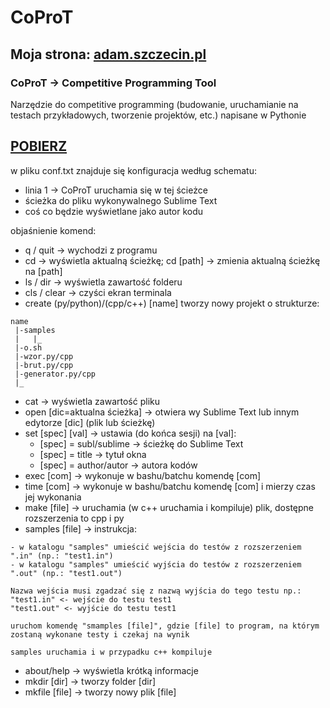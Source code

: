 # CoProT
## Moja strona: [adam.szczecin.pl](https://www.adam.szczecin.pl)
### CoProT -> Competitive Programming Tool
Narzędzie do competitive programming (budowanie, uruchamianie na testach przykładowych, tworzenie projektów, etc.) napisane w Pythonie

## 
## [POBIERZ](https://github.com/aspiranek/coprot/releases)

w pliku conf.txt znajduje się konfiguracja według schematu:
* linia 1 -> CoProT uruchamia się w tej ścieżce
* ścieżka do pliku wykonywalnego Sublime Text
* coś co będzie wyświetlane jako autor kodu

objaśnienie komend:
* q / quit -> wychodzi z programu
* cd -> wyświetla aktualną ścieżkę; cd [path] -> zmienia aktualną ścieżkę na [path]
* ls / dir -> wyświetla zawartość folderu
* cls / clear -> czyści ekran terminala
* create (py/python)/(cpp/c++) [name] tworzy nowy projekt o strukturze:  
```
name
 |-samples
 |   |_
 |-o.sh
 |-wzor.py/cpp
 |-brut.py/cpp
 |-generator.py/cpp
 |_
```  
* cat -> wyświetla zawartość pliku
* open [dic=aktualna ścieżka] -> otwiera wy Sublime Text lub innym edytorze [dic] (plik lub ścieżkę)
* set [spec] [val] -> ustawia (do końca sesji) na [val]:
  * [spec] = subl/sublime -> ścieżkę do Sublime Text
  * [spec] = title -> tytuł okna
  * [spec] = author/autor -> autora kodów
* exec [com] -> wykonuje w bashu/batchu komendę [com]
* time [com] -> wykonuje w bashu/batchu komendę [com] i mierzy czas jej wykonania
* make [file] -> uruchamia (w c++ uruchamia i kompiluje) plik, dostępne rozszerzenia to cpp i py
* samples [file] -> instrukcja:  
```
- w katalogu "samples" umieścić wejścia do testów z rozszerzeniem ".in" (np.: "test1.in")
- w katalogu "samples" umieścić wyjścia do testów z rozszerzeniem ".out" (np.: "test1.out")

Nazwa wejścia musi zgadzać się z nazwą wyjścia do tego testu np.:
"test1.in" <- wejście do testu test1
"test1.out" <- wyjście do testu test1

uruchom komendę "smamples [file]", gdzie [file] to program, na którym zostaną wykonane testy i czekaj na wynik

samples uruchamia i w przypadku c++ kompiluje
```
* about/help -> wyświetla krótką informacje
* mkdir [dir] -> tworzy folder [dir]
* mkfile [file] -> tworzy nowy plik [file]
